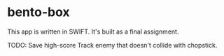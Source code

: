 # bento-box

This app is written in SWIFT. It's built as a final assignment.


TODO: 
    Save high-score
    Track enemy that doesn't collide with chopstick.
